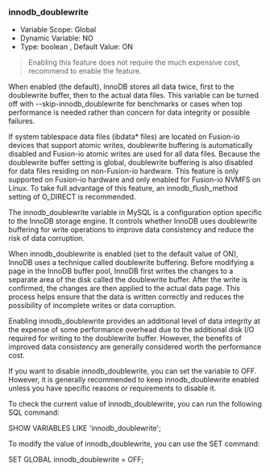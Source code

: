 ### innodb_doublewrite

* Variable Scope: Global
* Dynamic Variable: NO
* Type: boolean , Default Value: ON

> Enabling this feature does not require the much expensive cost, recommend to enable the feature. 

When enabled (the default), InnoDB stores all data twice, first to the doublewrite buffer, then to the actual data files. This variable can be turned off with --skip-innodb_doublewrite for benchmarks or cases when top performance is needed rather than concern for data integrity or possible failures.

If system tablespace data files (ibdata* files) are located on Fusion-io devices that support atomic writes, doublewrite buffering is automatically disabled and Fusion-io atomic writes are used for all data files. Because the doublewrite buffer setting is global, doublewrite buffering is also disabled for data files residing on non-Fusion-io hardware. This feature is only supported on Fusion-io hardware and only enabled for Fusion-io NVMFS on Linux. To take full advantage of this feature, an innodb_flush_method setting of O_DIRECT is recommended.


The innodb_doublewrite variable in MySQL is a configuration option specific to the InnoDB storage engine. It controls whether InnoDB uses doublewrite buffering for write operations to improve data consistency and reduce the risk of data corruption.

When innodb_doublewrite is enabled (set to the default value of ON), InnoDB uses a technique called doublewrite buffering. Before modifying a page in the InnoDB buffer pool, InnoDB first writes the changes to a separate area of the disk called the doublewrite buffer. After the write is confirmed, the changes are then applied to the actual data page. This process helps ensure that the data is written correctly and reduces the possibility of incomplete writes or data corruption.

Enabling innodb_doublewrite provides an additional level of data integrity at the expense of some performance overhead due to the additional disk I/O required for writing to the doublewrite buffer. However, the benefits of improved data consistency are generally considered worth the performance cost.

If you want to disable innodb_doublewrite, you can set the variable to OFF. However, it is generally recommended to keep innodb_doublewrite enabled unless you have specific reasons or requirements to disable it.

To check the current value of innodb_doublewrite, you can run the following SQL command:

SHOW VARIABLES LIKE 'innodb_doublewrite';

To modify the value of innodb_doublewrite, you can use the SET command:

SET GLOBAL innodb_doublewrite = OFF;